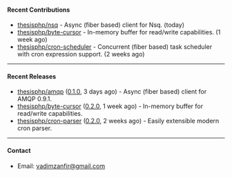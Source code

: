 #### Recent Contributions

- [thesisphp/nsq](https://github.com/thesisphp/nsq) - Async (fiber based) client for Nsq. (today)
- [thesisphp/byte-cursor](https://github.com/thesisphp/byte-cursor) - In-memory buffer for read/write capabilities. (1 week ago)
- [thesisphp/cron-scheduler](https://github.com/thesisphp/cron-scheduler) - Concurrent (fiber based) task scheduler with cron expression support. (2 weeks ago)

---

#### Recent Releases

- [thesisphp/amqp](https://github.com/thesisphp/amqp) ([0.1.0](https://github.com/thesisphp/amqp/releases/tag/0.1.0), 3 days ago) - Async (fiber based) client for AMQP 0.9.1.
- [thesisphp/byte-cursor](https://github.com/thesisphp/byte-cursor) ([0.2.0](https://github.com/thesisphp/byte-cursor/releases/tag/0.2.0), 1 week ago) - In-memory buffer for read/write capabilities.
- [thesisphp/cron-parser](https://github.com/thesisphp/cron-parser) ([0.2.0](https://github.com/thesisphp/cron-parser/releases/tag/0.2.0), 2 weeks ago) - Easily extensible modern cron parser.

---

#### Contact

- Email: [vadimzanfir@gmail.com](mailto://vadimzanfir@gmail.com)
